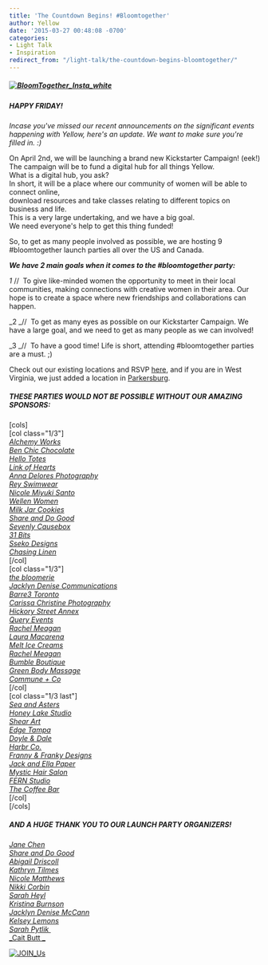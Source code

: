 ```yaml
---
title: 'The Countdown Begins! #Bloomtogether'
author: Yellow
date: '2015-03-27 00:48:08 -0700'
categories:
- Light Talk
- Inspiration
redirect_from: "/light-talk/the-countdown-begins-bloomtogether/"
---
```


##### [![BloomTogether_Insta_white](https://yellow-blog-images.imgix.net/2015/03/BloomTogether_Insta_white.jpg)](https://yellow-blog-images.imgix.net/2015/03/BloomTogether_Insta_white.jpg)

##### **HAPPY FRIDAY!**

<div>

_Incase you've missed our recent announcements on the significant events happening with Yellow, here's an update. We want to make sure you're filled in. :)_

On April 2nd, we will be launching a brand new Kickstarter Campaign! (eek!)  
The campaign will be to fund a digital hub for all things Yellow.  
What is a digital hub, you ask?  
In short, it will be a place where our community of women will be able to connect online,  
download resources and take classes relating to different topics on business and life.  
This is a very large undertaking, and we have a big goal.  
We need everyone's help to get this thing funded!

So, to get as many people involved as possible, we are hosting 9  
#bloomtogether launch parties all over the US and Canada.

_**We have 2 main goals when it comes to the #bloomtogether party:**_

_1_ //  To give like-minded women the opportunity to meet in their local communities, making connections with creative women in their area. Our hope is to create a space where new friendships and collaborations can happen.

_2 _//  To get as many eyes as possible on our Kickstarter Campaign. We have a large goal, and we need to get as many people as we can involved!

_3 _//  To have a good time! Life is short, attending #bloomtogether parties are a must. ;)

Check out our existing locations and RSVP [here](http://yellowconference.com/help-us-bloomtogether/), and if you are in West Virginia, we just added a location in [Parkersburg](https://ti.to/yellowconference/bloom-together-parkersburg-wv).

</div>

<div>

##### THESE PARTIES WOULD NOT BE POSSIBLE WITHOUT OUR AMAZING SPONSORS:

[cols]  
[col class="1/3"]  
_[Alchemy Works](http://www.alchemyworks.us/)_  
_[Ben Chic Chocolate](http://www.benchic.com/)_  
_[Hello Totes](http://hellototes.storenvy.com/)_  
_[Link of Hearts](http://www.linkofhearts.com/)_  
_[Anna Delores Photography](http://www.annadelores.com/)_  
_[Rey Swimwear  
Nicole Miyuki Santo](http://cargocollective.com/nicolemiyuki)_  
_[Wellen Women](http://shop.wellensurf.com/collections/wellen-women)_  
_[Milk Jar Cookies](https://www.milkjarcookies.com/)_  
_[Share and Do Good](http://www.shareanddogood.com/)_  
_[Sevenly Causebox](https://causebox.sevenly.org/)_  
_[31 Bits](http://31bits.com/)_  
_[Sseko Designs](http://ssekodesigns.com/)_  
_[Chasing Linen](http://chasinglinen.com/)_  
[/col]  
[col class="1/3"]  
_[the bloomerie](http://www.thebloomerie.com/)_  
_[Jacklyn Denise Communications](http://www.jacklyndenise.com/)_  
_[Barre3 Toronto](https://instagram.com/barre3toronto/)_  
_[Carissa Christine Photography](http://www.carissachristine.com/)_  
_[Hickory Street Annex](http://www.hickorystreetannex.com/)_  
_[Query Events](http://queryevents.com/)  
[Rachel Meagan](http://rachelmeaganphotography.com/)  
[Laura Macarena](http://www.lauramacarena.com/)  
[Melt Ice Creams](https://www.facebook.com/MeltIceCreams?ref=br_tf)  
[Rachel Meagan](http://rachelmeaganphotography.com/)  
[Bumble Boutique](http://facebook.com/bumbletampa)  
[Green Body Massage](http://www.greenbodymassage.com/)_  
_[Commune + Co](http://communeandco.com/)_  
[/col]  
[col class="1/3 last"]  
_[Sea and Asters](https://www.facebook.com/Sea.Asters)_  
_[Honey Lake Studio](http://honeylakestudio.bigcartel.com/)_  
_[Shear Art](http://shearart.com/)_  
_[Edge Tampa](http://edgesalontampa.com/)_  
_[Doyle & Dale](http://doyleanddale.com/)_  
_[Harbr Co.](http://harbr.co/)_  
_[Franny & Franky Designs](https://www.facebook.com/frannyandfranky)_  
_[Jack and Ella Paper](http://jackandellapaper.com/)_  
_[Mystic Hair Salon](http://mystichair.com/)_  
_[FERN Studio](http://www.fern-shop.com/)_  
_[T](http://www.coffeebarmov.com/)[he Coffee Bar](http://www.coffeebarmov.com/)_  
[/col]  
[/cols]  

##### AND A HUGE THANK YOU TO OUR LAUNCH PARTY ORGANIZERS!

_[Jane Chen](http://yellowconference.com/blog/page/3/%20https://instagram.com/pinkjaney/)  
[Share and Do Good](http://www.shareanddogood.com/)_  
_[Abigail Driscoll](http://www.ritesofasylum.com/)  
[Kathryn Tilmes](https://instagram.com/kathryntilmes/)_  
_[Nicole Matthews](http://www.thebloomerie.com/)  
[Nikki Corbin](http://www.thebloomerie.com/)_  
_[Sarah Heyl](http://sarahheyl.com/)  
[Kristina Burnson](https://instagram.com/kristinaburnson)_  
_[Jacklyn Denise McCann](http://www.jacklyndenise.com/)_  
_[K](http://www.lauramacarena.com/)[elsey Lemons](http://sheinthemaking.blogspot.com/)  
[Sarah Pytlik ](http://www.coffeebarmov.com/)_  
[_Cait Butt _](https://instagram.com/cait_elizabeth/)

[![JOIN_Us](https://yellow-blog-images.imgix.net/2015/03/JOIN_Us.jpg)](https://yellow-blog-images.imgix.net/2015/03/JOIN_Us.jpg)

</div>
